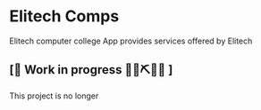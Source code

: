 # Elitech Comps
Elitech computer college App provides services offered by Elitech


## \[🚧 Work in progress 👷‍♀️⛏🔧️🚧 \]
This project is no longer
